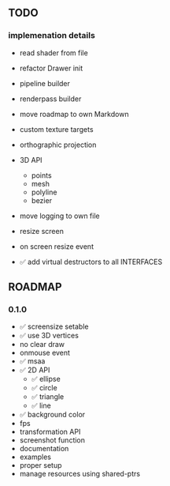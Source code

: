 ## TODO

### implemenation details
- read shader from file
- refactor Drawer init
- pipeline builder
- renderpass builder
- move roadmap to own Markdown
- custom texture targets

- orthographic projection

- 3D API
    - points
    - mesh
    - polyline
    - bezier

- move logging to own file
- resize screen
- on screen resize event
- ✅ add virtual destructors to all INTERFACES

## ROADMAP

### 0.1.0 
- ✅ screensize setable
- ✅ use 3D vertices 
- no clear draw
- onmouse event
- ✅ msaa 
- ✅ 2D API
    - ✅ ellipse 
    - ✅ circle
    - ✅ triangle 
    - ✅ line
- ✅ background color
- fps 
- transformation API
- screenshot function
- documentation
- examples
- proper setup
- manage resources using shared-ptrs
